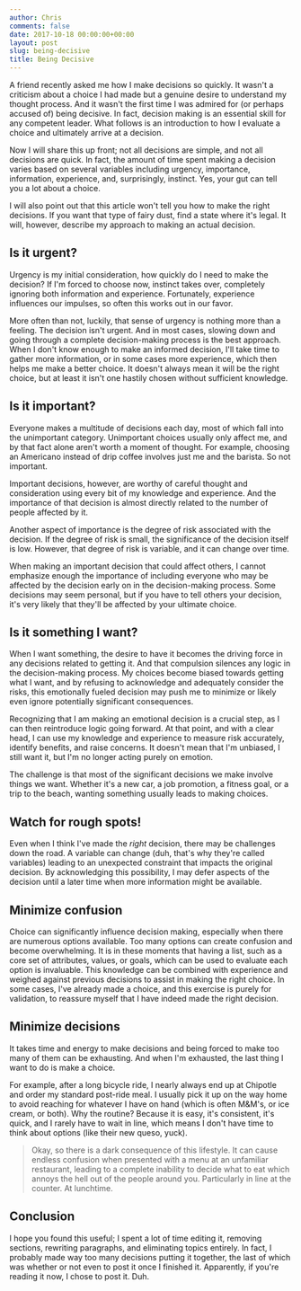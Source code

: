 ```yaml
---
author: Chris
comments: false
date: 2017-10-18 00:00:00+00:00
layout: post
slug: being-decisive
title: Being Decisive
---
```


A friend recently asked me how I make decisions so quickly. It wasn't a criticism about a choice I had made but a genuine desire to understand my thought process. And it wasn't the first time I was admired for (or perhaps accused of) being decisive. In fact, decision making is an essential skill for any competent leader. What follows is an introduction to how I evaluate a choice and ultimately arrive at a decision.

Now I will share this up front; not all decisions are simple, and not all decisions are quick. In fact, the amount of time spent making a decision varies based on several variables including urgency, importance, information, experience, and, surprisingly, instinct. Yes, your gut can tell you a lot about a choice.

I will also point out that this article won't tell you how to make the right decisions. If you want that type of fairy dust, find a state where it's legal. It will, however, describe my approach to making an actual decision.


## Is it urgent?

Urgency is my initial consideration, how quickly do I need to make the decision? If I'm forced to choose now, instinct takes over, completely ignoring both information and experience. Fortunately, experience influences our impulses, so often this works out in our favor.

More often than not, luckily, that sense of urgency is nothing more than a feeling. The decision isn't urgent. And in most cases, slowing down and going through a complete decision-making process is the best approach. When I don't know enough to make an informed decision, I'll take time to gather more information, or in some cases more experience, which then helps me make a better choice. It doesn't always mean it will be the right choice, but at least it isn't one hastily chosen without sufficient knowledge.


## Is it important?

Everyone makes a multitude of decisions each day, most of which fall into the unimportant category. Unimportant choices usually only affect me, and by that fact alone aren't worth a moment of thought. For example, choosing an Americano instead of drip coffee involves just me and the barista. So not important.

Important decisions, however, are worthy of careful thought and consideration using every bit of my knowledge and experience. And the importance of that decision is almost directly related to the number of people affected by it.

Another aspect of importance is the degree of risk associated with the decision. If the degree of risk is small, the significance of the decision itself is low. However, that degree of risk is variable, and it can change over time.

When making an important decision that could affect others, I cannot emphasize enough the importance of including everyone who may be affected by the decision early on in the decision-making process. Some decisions may seem personal, but if you have to tell others your decision, it's very likely that they'll be affected by your ultimate choice.


## Is it something I want?

When I want something, the desire to have it becomes the driving force in any decisions related to getting it. And that compulsion silences any logic in the decision-making process. My choices become biased towards getting what I want, and by refusing to acknowledge and adequately consider the risks, this emotionally fueled decision may push me to minimize or likely even ignore potentially significant consequences.

Recognizing that I am making an emotional decision is a crucial step, as I can then reintroduce logic going forward. At that point, and with a clear head, I can use my knowledge and experience to measure risk accurately, identify benefits, and raise concerns. It doesn't mean that I'm unbiased, I still want it, but I'm no longer acting purely on emotion.

The challenge is that most of the significant decisions we make involve things we want. Whether it's a new car, a job promotion, a fitness goal, or a trip to the beach, wanting something usually leads to making choices.


## Watch for rough spots!

Even when I think I've made the _right_ decision, there may be challenges down the road. A variable can change (duh, that's why they're called variables) leading to an unexpected constraint that impacts the original decision. By acknowledging this possibility, I may defer aspects of the decision until a later time when more information might be available.


## Minimize confusion

Choice can significantly influence decision making, especially when there are numerous options available. Too many options can create confusion and become overwhelming. It is in these moments that having a list, such as a core set of attributes, values, or goals, which can be used to evaluate each option is invaluable. This knowledge can be combined with experience and weighed against previous decisions to assist in making the right choice. In some cases, I've already made a choice, and this exercise is purely for validation, to reassure myself that I have indeed made the right decision.


## Minimize decisions

It takes time and energy to make decisions and being forced to make too many of them can be exhausting. And when I'm exhausted, the last thing I want to do is make a choice. 

For example, after a long bicycle ride, I nearly always end up at Chipotle and order my standard post-ride meal. I usually pick it up on the way home to avoid reaching for whatever I have on hand (which is often M&M's, or ice cream, or both). Why the routine? Because it is easy, it's consistent, it's quick, and I rarely have to wait in line, which means I don't have time to think about options (like their new queso, yuck).

> Okay, so there is a dark consequence of this lifestyle. It can cause endless confusion when presented with a menu at an unfamiliar restaurant, leading to a complete inability to decide what to eat which annoys the hell out of the people around you. Particularly in line at the counter. At lunchtime. 


## Conclusion

I hope you found this useful; I spent a lot of time editing it, removing sections, rewriting paragraphs, and eliminating topics entirely. In fact, I probably made way too many decisions putting it together, the last of which was whether or not even to post it once I finished it. Apparently, if you're reading it now, I chose to post it. Duh.
